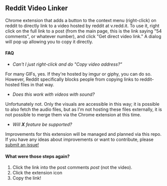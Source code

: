 ## Reddit Video Linker</h2>
Chrome extension that adds a button to the context menu (right-click) on reddit to directly link to a video hosted by reddit at v.redd.it. To use it, right click on the full link to a post (from the main page, this is the link saying "54 comments", or whatever number), and click "Get direct video link." A dialog will pop up allowing you to copy it directly.

#### FAQ
- *Can't I just right-click and do "Copy video address?"*

For many GIFs, yes. If they're hosted by imgur or giphy, you can do so. However, Reddit specifically blocks people from copying links to reddit-hosted files in that way.

- *Does this work with videos with sound?*

Unfortunately not. Only the visuals are accessible in this way; it is possible to also fetch the audio files, but as I'm not hosting these files externally, it is not possible to merge them via the Chrome extension at this time. 

- *Will **X** feature be supported?*

Improvements for this extension will be managed and planned via this repo. If you have any ideas about improvements or want to contribute, please [submit an issue!](https://github.com/maxpereira/reddit-video-extractor/issues/new)

#### What were those steps again?
1. Click the link into the post comments *post* (not the video).
2. Click the extension icon
3. Copy the link!
